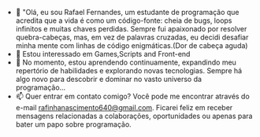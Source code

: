 - 👋 "Olá, eu sou Rafael Fernandes, um estudante de programação que acredita que a vida é como um código-fonte: cheia de bugs, loops infinitos e muitas chaves perdidas. Sempre fui apaixonado por resolver quebra-cabeças, mas, em vez de palavras cruzadas, eu decidi desafiar minha mente com linhas de código enigmáticas.(Dor de cabeça aguda)
- 👀 Estou interessado em Games,Scripts and Front-end
- 🌱 No momento, estou aprendendo continuamente, expandindo meu repertório de habilidades e explorando novas tecnologias. Sempre há algo novo para descobrir e dominar no vasto universo da programação... 
- 📫 Quer entrar em contato comigo? Você pode me encontrar através do e-mail rafinhanascimento640@gmail.com. Ficarei feliz em receber mensagens relacionadas a colaborações, oportunidades ou apenas para bater um papo sobre programação.

<!---
RafinhaFernandes/RafinhaFernandes is a ✨ special ✨ repository because its `README.md` (this file) appears on your GitHub profile.
You can click the Preview link to take a look at your changes.
--->
